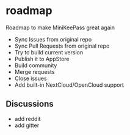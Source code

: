 # roadmap
Roadmap to make MiniKeePass great again

* Sync Issues from original repo
* Sync Pull Requests from original repo
* Try to build current version
* Publish it to AppStore
* Build community
* Merge requests
* Close issues
* Add built-in NextCloud/OpenCloud support

## Discussions 

* add reddit
* add gitter
